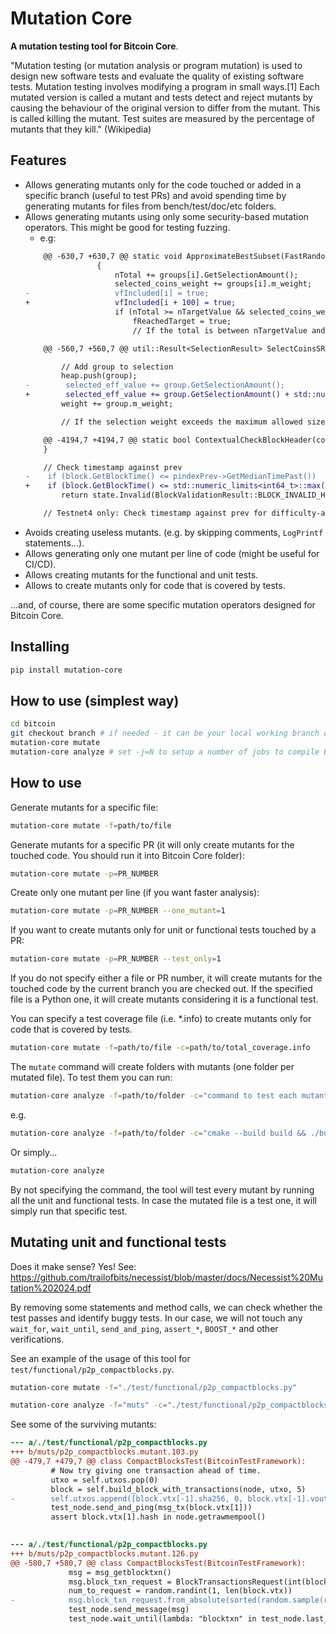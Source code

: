 # Mutation Core

**A mutation testing tool for Bitcoin Core**. 

"Mutation testing (or mutation analysis or program mutation) is used to design new software tests and evaluate the quality of existing software tests. Mutation testing involves modifying a program in small ways.[1] Each mutated version is called a mutant and tests detect and reject mutants by causing the behaviour of the original version to differ from the mutant. This is called killing the mutant. Test suites are measured by the percentage of mutants that they kill." (Wikipedia)

## Features

- Allows generating mutants only for the code touched or added in a specific branch (useful to test PRs) and avoid spending time by generating mutants for files from bench/test/doc/etc folders.
- Allows generating mutants using only some security-based mutation operators. This might be good for testing fuzzing.
    - e.g:
    ```diff
        @@ -630,7 +630,7 @@ static void ApproximateBestSubset(FastRandomContext& insecure_rand, const std::v
                    {
                        nTotal += groups[i].GetSelectionAmount();
                        selected_coins_weight += groups[i].m_weight;
    -                   vfIncluded[i] = true;
    +                   vfIncluded[i + 100] = true;
                        if (nTotal >= nTargetValue && selected_coins_weight <= max_selection_weight) {
                            fReachedTarget = true;
                            // If the total is between nTargetValue and nBest, it's our new best
    ```
    ```diff
        @@ -560,7 +560,7 @@ util::Result<SelectionResult> SelectCoinsSRD(const std::vector<OutputGroup>& utx
    
            // Add group to selection
            heap.push(group);
    -        selected_eff_value += group.GetSelectionAmount();
    +        selected_eff_value += group.GetSelectionAmount() + std::numeric_limits<CAmount>::max();
            weight += group.m_weight;
    
            // If the selection weight exceeds the maximum allowed size, remove the least valuable inputs until we
    ```
    ```diff
        @@ -4194,7 +4194,7 @@ static bool ContextualCheckBlockHeader(const CBlockHeader& block, BlockValidatio
        }
    
        // Check timestamp against prev
    -    if (block.GetBlockTime() <= pindexPrev->GetMedianTimePast())
    +    if (block.GetBlockTime() <= std::numeric_limits<int64_t>::max())
            return state.Invalid(BlockValidationResult::BLOCK_INVALID_HEADER, "time-too-old", "block's timestamp is too early");
    
        // Testnet4 only: Check timestamp against prev for difficulty-adjustment
    ```
- Avoids creating useless mutants. (e.g. by skipping comments, `LogPrintf` statements...).
- Allows generating only one mutant per line of code (might be useful for CI/CD).
- Allows creating mutants for the functional and unit tests.
- Allows to create mutants only for code that is covered by tests.

...and, of course, there are some specific mutation operators designed for Bitcoin Core.

## Installing

```sh
pip install mutation-core
```

## How to use (simplest way)

```sh
cd bitcoin
git checkout branch # if needed - it can be your local working branch or some PR branch
mutation-core mutate
mutation-core analyze # set -j=N to setup a number of jobs to compile Bitcoin Core
```

## How to use

Generate mutants for a specific file:
```sh
mutation-core mutate -f=path/to/file
```

Generate mutants for a specific PR (it will only create mutants for the touched code. You should run it into Bitcoin Core folder):
```sh
mutation-core mutate -p=PR_NUMBER
```

Create only one mutant per line (if you want faster analysis):
```sh
mutation-core mutate -p=PR_NUMBER --one_mutant=1
```

If you want to create mutants only for unit or functional tests touched by a PR:
```sh
mutation-core mutate -p=PR_NUMBER --test_only=1
```

If you do not specify either a file or PR number, it will create mutants for the touched code by the current branch you are checked out. If the specified file is a Python one, it will create mutants considering it is a functional test.

You can specify a test coverage file (i.e. *.info) to create mutants only for code that is covered by tests.
```sh
mutation-core mutate -f=path/to/file -c=path/to/total_coverage.info
```

The `mutate` command will create folders with mutants (one folder per mutated file). To test them you can run:

```sh
mutation-core analyze -f=path/to/folder -c="command to test each mutant"
```
e.g.
```sh
mutation-core analyze -f=path/to/folder -c="cmake --build build && ./build/test/functional/foo123.py"
```

Or simply...
```sh
mutation-core analyze
```

By not specifying the command, the tool will test every mutant by running all the unit and functional tests. In case the mutated file is a test one, it will simply run that specific test.

## Mutating unit and functional tests

Does it make sense? Yes! See: https://github.com/trailofbits/necessist/blob/master/docs/Necessist%20Mutation%202024.pdf

By removing some statements and method calls, we can check whether the test passes and identify buggy tests. In our case, we 
will not touch any `wait_for`, `wait_until`, `send_and_ping`, `assert_*`, `BOOST_*` and other verifications.

See an example of the usage of this tool for `test/functional/p2p_compactblocks.py`.

```bash
mutation-core mutate -f="./test/functional/p2p_compactblocks.py"
```
```bash
mutation-core analyze -f="muts" -c="./test/functional/p2p_compactblocks.py"
```

See some of the surviving mutants:


```diff
--- a/./test/functional/p2p_compactblocks.py
+++ b/muts/p2p_compactblocks.mutant.103.py
@@ -479,7 +479,7 @@ class CompactBlocksTest(BitcoinTestFramework):
         # Now try giving one transaction ahead of time.
         utxo = self.utxos.pop(0)
         block = self.build_block_with_transactions(node, utxo, 5)
-        self.utxos.append([block.vtx[-1].sha256, 0, block.vtx[-1].vout[0].nValue])
         test_node.send_and_ping(msg_tx(block.vtx[1]))
         assert block.vtx[1].hash in node.getrawmempool()
 
```

```diff
--- a/./test/functional/p2p_compactblocks.py
+++ b/muts/p2p_compactblocks.mutant.126.py
@@ -580,7 +580,7 @@ class CompactBlocksTest(BitcoinTestFramework):
             msg = msg_getblocktxn()
             msg.block_txn_request = BlockTransactionsRequest(int(block_hash, 16), [])
             num_to_request = random.randint(1, len(block.vtx))
-            msg.block_txn_request.from_absolute(sorted(random.sample(range(len(block.vtx)), num_to_request)))
             test_node.send_message(msg)
             test_node.wait_until(lambda: "blocktxn" in test_node.last_message, timeout=10)
```
